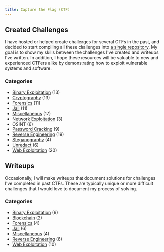 ```yaml
---
title: Capture the Flag (CTF)
---
```


## Created Challenges
I have hosted or helped create challenges for several CTFs in the past, and decided to start compiling all these challenges into [a single repository](https://github.com/Legoclones/created-ctf-challenges). My goal is to show my skills between the challenges I've created and writeups I've written. In addition, I hope these resources will be valuable to new and experienced CTFers alike by demonstrating how to exploit vulnerable systems and software. 

### Categories
* [Binary Exploitation](https://github.com/Legoclones/created-ctf-challenges#binary-exploitation-pwn) (13)
* [Cryptography](https://github.com/Legoclones/created-ctf-challenges#cryptography) (13)
* [Forensics](https://github.com/Legoclones/created-ctf-challenges#forensics)  (11)
* [Jail](https://github.com/Legoclones/created-ctf-challenges#jail) (11)
* [Miscellaneous](https://github.com/Legoclones/created-ctf-challenges#miscellaneous) (17)
* [Network Exploitation](https://github.com/Legoclones/created-ctf-challenges#network-exploitation) (3)
* [OSINT](https://github.com/Legoclones/created-ctf-challenges#OSINT) (6)
* [Password Cracking](https://github.com/Legoclones/created-ctf-challenges#password-cracking) (9)
* [Reverse Engineering](https://github.com/Legoclones/created-ctf-challenges#reverse-engineering) (19)
* [Steganography](https://github.com/Legoclones/created-ctf-challenges#steganography) (4)
* [Unredact](https://github.com/Legoclones/created-ctf-challenges#unredact) (6)
* [Web Exploitation](https://github.com/Legoclones/created-ctf-challenges#web) (20)

## Writeups
Occasionally, I will make writeups that document solutions for challenges I've completed in past CTFs. These are typically unique or more difficult challenges that I would love to document my process of solving. 

### Categories
* [Binary Exploitation](/tags/pwn/) (6)
* [Blockchain](/tags/blockchain/) (2)
* [Forensics](/tags/forensics/) (4)
* [Jail](/tags/jail/) (6)
* [Miscellaneous](/tags/misc/) (4)
* [Reverse Engineering](/tags/rev/) (6)
* [Web Exploitation](/tags/web/) (10)